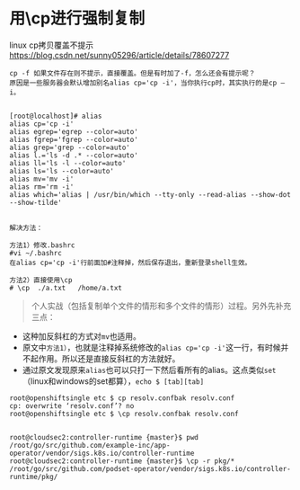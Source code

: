 
# 用\cp进行强制复制

linux cp拷贝覆盖不提示 https://blog.csdn.net/sunny05296/article/details/78607277
```
cp -f 如果文件存在则不提示，直接覆盖。但是有时加了-f，怎么还会有提示呢？
原因是一些服务器会默认增加别名alias cp='cp -i'，当你执行cp时，其实执行的是cp –i。


[root@localhost]# alias
alias cp='cp -i'
alias egrep='egrep --color=auto'
alias fgrep='fgrep --color=auto'
alias grep='grep --color=auto'
alias l.='ls -d .* --color=auto'
alias ll='ls -l --color=auto'
alias ls='ls --color=auto'
alias mv='mv -i'
alias rm='rm -i'
alias which='alias | /usr/bin/which --tty-only --read-alias --show-dot --show-tilde'


解决方法：

方法1）修改.bashrc
#vi ~/.bashrc
在alias cp='cp -i'行前面加#注释掉，然后保存退出，重新登录shell生效。

方法2）直接使用\cp
# \cp  ./a.txt   /home/a.txt
```

> 个人实战（包括复制单个文件的情形和多个文件的情形）过程。另外先补充三点：
- 这种加反斜杠的方式对`mv`也适用。
- 原文中`方法1）`，也就是注释掉系统修改的`alias cp='cp -i'`这一行，有时候并不起作用。所以还是直接反斜杠的方法就好。
- 通过原文发现原来`alias`也可以只打一下然后看所有的alias。这点类似`set`（linux和windows的set都算），`echo $ [tab][tab]`
```
root@openshiftsingle etc $ cp resolv.confbak resolv.conf
cp: overwrite ‘resolv.conf’? no
root@openshiftsingle etc $ \cp resolv.confbak resolv.conf


root@cloudsec2:controller-runtime {master}$ pwd
/root/go/src/github.com/example-inc/app-operator/vendor/sigs.k8s.io/controller-runtime
root@cloudsec2:controller-runtime {master}$ \cp -r pkg/* /root/go/src/github.com/podset-operator/vendor/sigs.k8s.io/controller-runtime/pkg/
```
